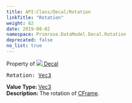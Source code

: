 ```yaml
---
title: API:Class/Decal/Rotation
linkTitle: "Rotation"
weight: 82
date: 2019-08-02
namespace: Primrose.DataModel.Decal.Rotation
deprecated: false
no_list: true
---
```

Property of <a href="/docs/api-reference/Class/Decal"><img src="/icons/silk/photo.png"/>&nbsp;Decal</a>
<pre class="method-declaration">
Rotation: <a class="type" href="/docs/api-reference/DataType/Vec3">Vec3</a></pre>
<b>Value Type: </b>
<a class="type" href="/docs/api-reference/DataType/Vec3">Vec3</a>
<br/>
<b>Description: </b>
The rotation of <a href="/docs/api-reference/Class/Decal/CFrame" >CFrame</a>.


